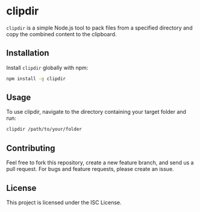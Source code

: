 # clipdir

`clipdir` is a simple Node.js tool to pack files from a specified directory and copy the combined content to the clipboard.

## Installation

Install `clipdir` globally with npm:

```bash
npm install -g clipdir
```

## Usage

To use clipdir, navigate to the directory containing your target folder and run:

```bash
clipdir /path/to/your/folder
```

## Contributing

Feel free to fork this repository, create a new feature branch, and send us a pull request. For bugs and feature requests, please create an issue.

## License

This project is licensed under the ISC License.
